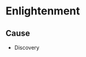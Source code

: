
# Enlightenment
## Cause
  - Discovery
<!--stackedit_data:
eyJoaXN0b3J5IjpbLTM0MTQyMjIzOSwtMjA4ODc0NjYxMl19
-->